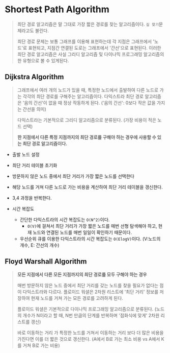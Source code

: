 # Shortest Path Algorithm
> 최단 경로 알고리즘은 말 그대로 가장 짧은 경로를 찾는 알고리즘이다. `길 찾기`문제라고도 불린다.
>
> 최단 경로 문제는 보통 그래프를 이용해 표현하는데 각 지점은 그래프에서 '노드'로 표현되고, 지점간 연결된 도로는 그래프에서 '간선'으로 표현된다.
> 이러한 최단 경로 알고리즘은 사실 그리디 알고리즘 및 다이나믹 프로그래밍 알고리즘의 한 유형으로 볼 수 있게된다.

## Dijkstra Algorithm
> 그래프에서 여러 개의 노드가 있을 때, 특정한 노드에서 출발하여 다른 노드로 가는 각각의 최단 경로를 구해주는 알고리즘이다.
> 다익스트라 최단 경로 알고리즘은 '음의 간선'이 없을 때 정상 작동하게 된다. ('음의 간선': 0보다 작은 값을 가지는 간선을 의미)
>
> 다익스트라는 기본적으로 그리디 알고리즘으로 분류된다. (가장 비용이 적은 노드 선택)
>
> **한 지점에서 다른 특정 지점까지의 최단 경로를 구해야 하는 경우에 사용할 수 있는 최단 경로 알고리즘이다.**

- 출발 노드 설정
- 최단 거리 테이블 초기화
- 방문하지 않은 노드 중에서 최단 거리가 가장 짧은 노드를 선택한다
- 해당 노드를 거쳐 다른 노드로 가는 비용을 계산하여 최단 거리 테이블을 갱신한다.
- 3,4 과정을 반복한다.

- 시간 복잡도
  - 간단한 다익스트라의 시간 복잡도는 `O(N^2)`이다.
    - `O(V)`에 걸쳐서 최단 거리가 가장 짧은 노드를 매번 선형 탐색해야 하고, 현재 노드와 연결된 노드를 매번 일일이 확인하기 때문이다.
  - 우선순위 큐를 이용한 다익스트라의 시간 복잡도는 `O(ElogV)`이다. (V:노드의 개수, E: 간선의 개수)
 
## Floyd Warshall Algorithm
> **모든 지점에서 다른 모든 지점까지의 최단 경로를 모두 구해야 하는 경우**
>
> 매번 방문하지 않은 노드 중에서 최단 거리를 갖는 노드를 찾을 필요가 없다는 점이 다익스트라와 다르다. 플로이드 워셜은 2차원 리스트에 '최단 거리' 정보를 저장하여 현재 노드를 거쳐 가는 모든 경로를 고려하게 된다.
> 
> 플로이드 워셜은 기본적으로 다이나믹 프로그래밍 알고리즘으로 분류된다. (노드의 개수가 N이라고 할 때, N번 만큼의 단계를 반복하며 '점화식에 맞게' 2차원 리스트를 갱신)
>
> 바로 이동하는 거리 가 특정한 노드를 거쳐서 이동하는 거리 보다 더 많은 비용을 가진다면 이를 더 짧은 것으로 갱신한다.
> (A에서 B로 가는 최소 비용 vs A에서 K를 거쳐 B로 가는 비용)